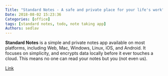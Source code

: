 ```yaml
---
Title: "Standard Notes - A safe and private place for your life's work"
Date: 2018-08-02 15:23:36
Categories: [office]
tags: [standard notes, todo, note taking app]
Authors: sedlav
---
```


**Standard Notes** is a simple and private notes app available on most platforms, including Web, Mac, Windows, Linux, iOS, and Android. It focuses on simplicity, and encrypts data locally before it ever touches a cloud. This means no one can read your notes but you (not even us).

[Link](https://standardnotes.org/)
